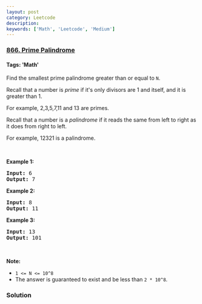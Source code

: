 ```yaml
---
layout: post
category: Leetcode
description: 
keywords: ['Math', 'Leetcode', 'Medium']
---
```

### [866. Prime Palindrome](https://leetcode.com/problems/prime-palindrome)

#### Tags: 'Math'

<div class="content__u3I1 question-content__JfgR"><div><p>Find the smallest prime palindrome greater than or equal to <code>N</code>.</p>
<p>Recall that a number is <em>prime</em> if it's only divisors are 1 and itself, and it is greater than 1. </p>
<p>For example, 2,3,5,7,11 and 13 are primes.</p>
<p>Recall that a number is a <em>palindrome</em> if it reads the same from left to right as it does from right to left. </p>
<p>For example, 12321 is a palindrome.</p>
<p> </p>
<div>
<p><strong>Example 1:</strong></p>
<pre><strong>Input: </strong><span id="example-input-1-1">6</span>
<strong>Output: </strong><span id="example-output-1">7</span>
</pre>
<div>
<p><strong>Example 2:</strong></p>
<pre><strong>Input: </strong><span id="example-input-2-1">8</span>
<strong>Output: </strong><span id="example-output-2">11</span>
</pre>
<div>
<p><strong>Example 3:</strong></p>
<pre><strong>Input: </strong><span id="example-input-3-1">13</span>
<strong>Output: </strong><span id="example-output-3">101</span></pre>
</div>
</div>
</div>
<p> </p>
<p><strong>Note:</strong></p>
<ul>
<li><code>1 &lt;= N &lt;= 10^8</code></li>
<li>The answer is guaranteed to exist and be less than <code>2 * 10^8</code>.</li>
</ul>
</div></div>

### Solution
